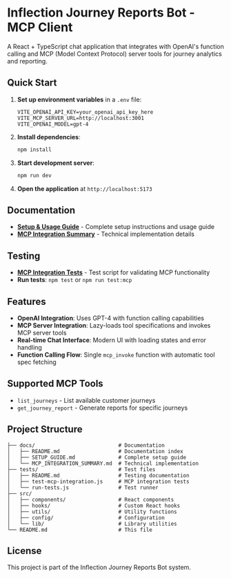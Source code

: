# Inflection Journey Reports Bot - MCP Client

A React + TypeScript chat application that integrates with OpenAI's function calling and MCP (Model Context Protocol) server tools for journey analytics and reporting.

## Quick Start

1. **Set up environment variables** in a `.env` file:
   ```env
   VITE_OPENAI_API_KEY=your_openai_api_key_here
   VITE_MCP_SERVER_URL=http://localhost:3001
   VITE_OPENAI_MODEL=gpt-4
   ```

2. **Install dependencies**:
   ```bash
   npm install
   ```

3. **Start development server**:
   ```bash
   npm run dev
   ```

4. **Open the application** at `http://localhost:5173`

## Documentation

- **[Setup & Usage Guide](docs/SETUP_GUIDE.md)** - Complete setup instructions and usage guide
- **[MCP Integration Summary](docs/MCP_INTEGRATION_SUMMARY.md)** - Technical implementation details

## Testing

- **[MCP Integration Tests](tests/test-mcp-integration.js)** - Test script for validating MCP functionality
- **Run tests**: `npm test` or `npm run test:mcp`

## Features

- **OpenAI Integration**: Uses GPT-4 with function calling capabilities
- **MCP Server Integration**: Lazy-loads tool specifications and invokes MCP server tools
- **Real-time Chat Interface**: Modern UI with loading states and error handling
- **Function Calling Flow**: Single `mcp_invoke` function with automatic tool spec fetching

## Supported MCP Tools

- `list_journeys` - List available customer journeys
- `get_journey_report` - Generate reports for specific journeys

## Project Structure

```
├── docs/                           # Documentation
│   ├── README.md                   # Documentation index
│   ├── SETUP_GUIDE.md              # Complete setup guide
│   └── MCP_INTEGRATION_SUMMARY.md  # Technical implementation
├── tests/                          # Test files
│   ├── README.md                   # Testing documentation
│   ├── test-mcp-integration.js     # MCP integration tests
│   └── run-tests.js                # Test runner
├── src/
│   ├── components/                 # React components
│   ├── hooks/                      # Custom React hooks
│   ├── utils/                      # Utility functions
│   ├── config/                     # Configuration
│   └── lib/                        # Library utilities
└── README.md                       # This file
```

## License

This project is part of the Inflection Journey Reports Bot system. 